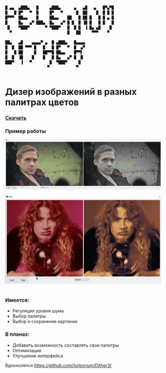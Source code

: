 ```
█ ▄▄  ▄███▄   █     ▄███▄      ▄   ▄█   ▄   █▀▄▀█ 
█   █ █▀   ▀  █     █▀   ▀      █  ██    █  █ █ █ 
█▀▀▀  ██▄▄    █     ██▄▄    ██   █ ██ █   █ █ ▄ █ 
█     █▄   ▄▀ ███▄  █▄   ▄▀ █ █  █ ▐█ █   █ █   █ 
 █    ▀███▀       ▀ ▀███▀   █  █ █  ▐ █▄ ▄█    █  
  ▀                         █   ██     ▀▀▀    ▀   
                                                  
██▄   ▄█    ▄▄▄▄▀ ▄  █ ▄███▄   █▄▄▄▄              
█  █  ██ ▀▀▀ █   █   █ █▀   ▀  █  ▄▀              
█   █ ██     █   ██▀▀█ ██▄▄    █▀▀▌               
█  █  ▐█    █    █   █ █▄   ▄▀ █  █               
███▀   ▐   ▀        █  ▀███▀     █                
                   ▀            ▀                 
                                                  
```
# Дизер изображений в разных палитрах цветов

### [Скачать](https://github.com/PELENIUM/Dither/releases/download/Release/Dither.exe)

### Пример работы

![img/screenshot1.jpg](img/screenshot1.jpg)

![img/screenshot2.jpg](img/screenshot2.jpg)
#
### Имеется:

- Регуляция уровня шума
- Выбор палитры
- Выбор и сохранение картинки

### В планах:
- Добавить возможность составлять свои палитры
- Оптимизация
- Улучшение интерфейса

Вдохнолялся https://github.com/turborium/Dither3/
